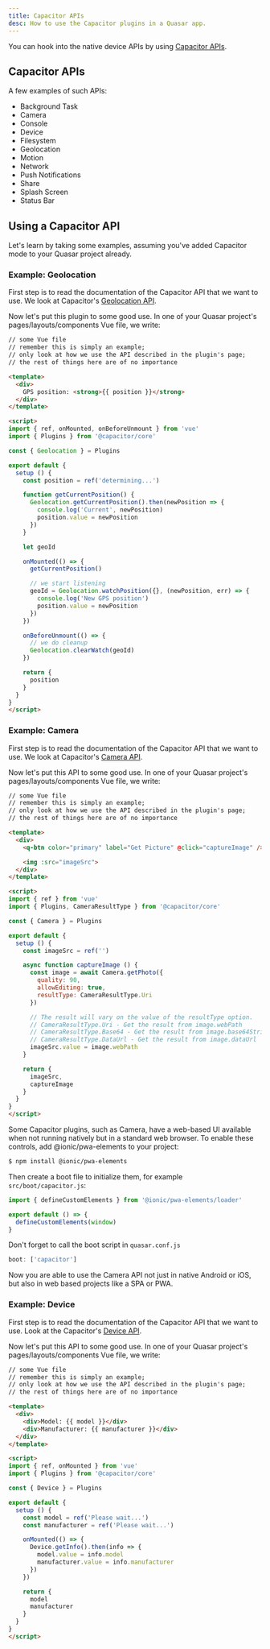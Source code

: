 ```yaml
---
title: Capacitor APIs
desc: How to use the Capacitor plugins in a Quasar app.
---
```

You can hook into the native device APIs by using [Capacitor APIs](https://capacitor.ionicframework.com/docs/apis).

## Capacitor APIs
A few examples of such APIs:

* Background Task
* Camera
* Console
* Device
* Filesystem
* Geolocation
* Motion
* Network
* Push Notifications
* Share
* Splash Screen
* Status Bar

## Using a Capacitor API
Let's learn by taking some examples, assuming you've added Capacitor mode to your Quasar project already.

### Example: Geolocation
First step is to read the documentation of the Capacitor API that we want to use. We look at Capacitor's [Geolocation API](https://capacitor.ionicframework.com/docs/apis/geolocation).

Now let's put this plugin to some good use. In one of your Quasar project's pages/layouts/components Vue file, we write:

```html
// some Vue file
// remember this is simply an example;
// only look at how we use the API described in the plugin's page;
// the rest of things here are of no importance

<template>
  <div>
    GPS position: <strong>{{ position }}</strong>
  </div>
</template>

<script>
import { ref, onMounted, onBeforeUnmount } from 'vue'
import { Plugins } from '@capacitor/core'

const { Geolocation } = Plugins

export default {
  setup () {
    const position = ref('determining...')

    function getCurrentPosition() {
      Geolocation.getCurrentPosition().then(newPosition => {
        console.log('Current', newPosition)
        position.value = newPosition
      })
    }

    let geoId

    onMounted(() => {
      getCurrentPosition()

      // we start listening
      geoId = Geolocation.watchPosition({}, (newPosition, err) => {
        console.log('New GPS position')
        position.value = newPosition
      })
    })

    onBeforeUnmount(() => {
      // we do cleanup
      Geolocation.clearWatch(geoId)
    })

    return {
      position
    }
  }
}
</script>
```

### Example: Camera
First step is to read the documentation of the Capacitor API that we want to use. We look at Capacitor's [Camera API](https://capacitor.ionicframework.com/docs/apis/camera).

Now let's put this API to some good use. In one of your Quasar project's pages/layouts/components Vue file, we write:

```html
// some Vue file
// remember this is simply an example;
// only look at how we use the API described in the plugin's page;
// the rest of things here are of no importance

<template>
  <div>
    <q-btn color="primary" label="Get Picture" @click="captureImage" />

    <img :src="imageSrc">
  </div>
</template>

<script>
import { ref } from 'vue'
import { Plugins, CameraResultType } from '@capacitor/core'

const { Camera } = Plugins

export default {
  setup () {
    const imageSrc = ref('')

    async function captureImage () {
      const image = await Camera.getPhoto({
        quality: 90,
        allowEditing: true,
        resultType: CameraResultType.Uri
      })

      // The result will vary on the value of the resultType option.
      // CameraResultType.Uri - Get the result from image.webPath
      // CameraResultType.Base64 - Get the result from image.base64String
      // CameraResultType.DataUrl - Get the result from image.dataUrl
      imageSrc.value = image.webPath
    }

    return {
      imageSrc,
      captureImage
    }
  }
}
</script>
```

Some Capacitor plugins, such as Camera, have a web-based UI available when not running natively but in a standard web browser. To enable these controls, add @ionic/pwa-elements to your project:

```bash
$ npm install @ionic/pwa-elements
```

Then create a boot file to initialize them, for example `src/boot/capacitor.js`:

```js
import { defineCustomElements } from '@ionic/pwa-elements/loader'

export default () => {
  defineCustomElements(window)
}
```

Don't forget to call the boot script in `quasar.conf.js`

```js
boot: ['capacitor']
```

Now you are able to use the Camera API not just in native Android or iOS, but also in web based projects like a SPA or PWA.


### Example: Device
First step is to read the documentation of the Capacitor API that we want to use. Look at the Capacitor's [Device API](https://capacitor.ionicframework.com/docs/apis/device).

Now let's put this API to some good use. In one of your Quasar project's pages/layouts/components Vue file, we write:

```html
// some Vue file
// remember this is simply an example;
// only look at how we use the API described in the plugin's page;
// the rest of things here are of no importance

<template>
  <div>
    <div>Model: {{ model }}</div>
    <div>Manufacturer: {{ manufacturer }}</div>
  </div>
</template>

<script>
import { ref, onMounted } from 'vue'
import { Plugins } from '@capacitor/core'

const { Device } = Plugins

export default {
  setup () {
    const model = ref('Please wait...')
    const manufacturer = ref('Please wait...')

    onMounted(() => {
      Device.getInfo().then(info => {
        model.value = info.model
        manufacturer.value = info.manufacturer
      })
    })

    return {
      model
      manufacturer
    }
  }
}
</script>
```
